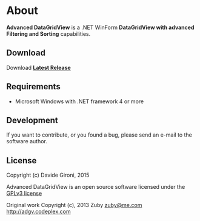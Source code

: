 About
===

**Advanced DataGridView** is a .NET WinForm **DataGridView with advanced Filtering and Sorting** capabilities.

## Download

Download **[Latest Release](../releases/latest)**

## Requirements

* Microsoft Windows with .NET framework 4 or more

## Development

If you want to contribute, or you found a bug, please send an e-mail to the software author.

## License

Copyright (c) Davide Gironi, 2015

Advanced DataGridView is an open source software licensed under the [GPLv3 license](http://opensource.org/licenses/GPL-3.0)

Original work Copyright (c), 2013 Zuby <zuby@me.com> http://adgv.codeplex.com